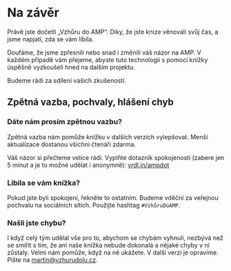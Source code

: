 # Na závěr

Právě jste dočetli „Vzhůru do AMP“. Díky, že jste knize věnovali svůj čas, a jsme napjatí, zda se vám líbila.

Doufáme, že jsme zpřesnili nebo snad i změnili váš názor na AMP. V každém případě vám přejeme, abyste tuto technologii s pomocí knížky úspěšně vyzkoušeli hned na dalším projektu.

Budeme rádi za sdílení vašich zkušeností.

## Zpětná vazba, pochvaly, hlášení chyb

### Dáte nám prosím zpětnou vazbu?

Zpětná vazba nám pomůže knížku v dalších verzích vylepšovat. Menší aktualizace dostanou všichni čtenáři zdarma.

Váš názor si přečteme velice rádi. Vyplňte dotazník spokojenosti (zabere jen 5 minut a je to možné udělat i anonymně): [vrdl.in/ampdot](https://forms.gle/b5CjRzDVL94swPXNA)

### Líbila se vám knížka?

Pokud jste byli spokojení, řekněte to ostatním. Budeme vděční za veřejnou pochvalu na sociálních sítích. Použijte hashtag `#VzhůruDoAMP`.

### Našli jste chybu?

I když celý tým udělal vše pro to, abychom se chybám vyhnuli, nezbývá než se smířit s tím, že ani naše knížka nebude dokonalá a nějaké chyby v ní zůstaly. Velmi nám pomůže, když na ně ukážete. V další verzi je opravíme. Pište na [martin@vzhurudolu.cz](mailto:martin@vzhurudolu.cz).
